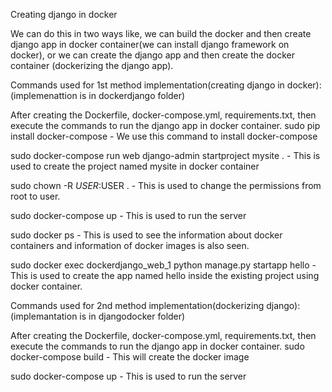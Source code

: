 Creating django in docker 

We can do this in two ways like, we can build the docker and then create django app in docker container(we can install django framework on docker), or we can create the django app and then create the docker container (dockerizing the django app).



Commands used for 1st method implementation(creating django in docker): (implemenattion is in dockerdjango folder)

After creating the Dockerfile, docker-compose.yml, requirements.txt, then execute the commands to run the django app in docker container.
sudo pip install docker-compose - We use this command to install docker-compose

sudo docker-compose run web django-admin startproject mysite . - This is used to create the project named mysite in docker container

sudo chown -R $USER:$USER . - This is used to change the permissions from root to user.

sudo docker-compose up - This is used to run the server

sudo docker ps - This is used to see the information about docker containers and information of docker images is also seen.

sudo docker exec dockerdjango_web_1 python manage.py startapp hello - This is used to create the app named hello inside the existing project using docker container.






Commands used for 2nd method implementation(dockerizing django):  (implemantation is in djangodocker folder)

After creating the Dockerfile, docker-compose.yml, requirements.txt, then execute the commands to run the django app in docker container.
sudo docker-compose build    - This will create the docker image

sudo docker-compose  up       -  This is used to run the server


